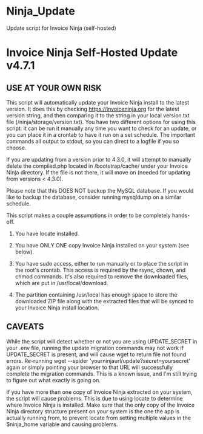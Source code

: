 # Ninja_Update
Update script for Invoice Ninja (self-hosted)

Invoice Ninja Self-Hosted Update v4.7.1
==
 
USE AT YOUR OWN RISK
--
 
This script will automatically update your Invoice Ninja install to the latest version.
It does this by checking https://invoiceninja.org for the latest version string, and then
comparing it to the string in your local version.txt file (/ninja/storage/version.txt). You
have two different options for using this script: it can be run it manually any time you
want to check for an update, or you can place it in a crontab to have it run on a set
schedule. The important commands all output to stdout, so you can direct to a logfile if
you so choose.
 
If you are updating from a version prior to 4.3.0, it will attempt to manually delete the
compiled.php located in /bootstrap/cache/ under your Invoice Ninja directory. If the file is
not there, it will move on (needed for updating from versions < 4.3.0).
 
Please note that this DOES NOT backup the MySQL database. If you would like to backup the
database, consider running mysqldump on a similar schedule.
 
This script makes a couple assumptions in order to be completely hands-off.
 
1. You have locate installed.
 
2. You have ONLY ONE copy Invoice Ninja installed on your system (see below).
 
3. You have sudo access, either to run manually or to place the script in the root's crontab.
   This access is required by the rsync, chown, and chmod commands. It's also required to
   remove the downloaded files, which are put in /usr/local/download.
 
4. The partition containing /usr/local has enough space to store the downloaded ZIP file
   along with the extracted files that will be synced to your Invoice Ninja install
   location.
 
CAVEATS
--
 
While the script will detect whether or not you are using UPDATE_SECRET in your .env file,
running the update migration commands may not work if UPDATE_SECRET is present, and will
cause wget to return file not found errors.
Re-running wget --spider 'yourninjaurl/update?secret=yoursecret' again or simply
pointing your browser to that URL will successfully complete the migration commands. This
is a known issue, and I'm still trying to figure out what exactly is going on.
 
If you have more than one copy of Invoice Ninja extracted on your system, the script will
cause problems. This is due to using locate to determine where Invoice Ninja is installed.
Make sure that the only copy of the Invoice Ninja directory structure present on your system
is the one the app is actually running from, to prevent locate from setting multiple values
in the $ninja_home variable and causing problems.
